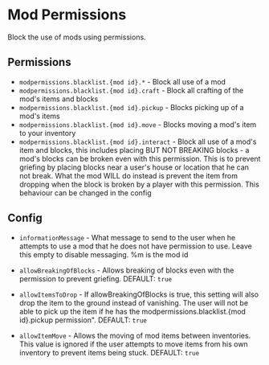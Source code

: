 # Mod Permissions
Block the use of mods using permissions.

## Permissions

* `modpermissions.blacklist.{mod id}.*` - Block all use of a mod
* `modpermissions.blacklist.{mod id}.craft` - Block all crafting of the mod's items and blocks
* `modpermissions.blacklist.{mod id}.pickup` - Blocks picking up of a mod's items
* `modpermissions.blacklist.{mod id}.move` - Blocks moving a mod's item to your inventory
* `modpermissions.blacklist.{mod id}.interact` - Block all use of a mod's item and blocks, this includes placing BUT NOT BREAKING blocks - a mod's blocks can be broken even with this permission. This is to prevent griefing by placing blocks near a user's house or location that he can not break. What the mod WILL do instead is prevent the item from dropping when the block is broken by a player with this permission. This behaviour can be changed in the config

## Config

* `informationMessage` - What message to send to the user when he attempts to use a mod that he does not have permission to use. Leave this empty to disable messaging. %m is the mod id

* `allowBreakingOfBlocks` - Allows breaking of blocks even with the permission to prevent griefing. DEFAULT: `true`

* `allowItemsToDrop` - If allowBreakingOfBlocks is true, this setting will also drop the item to the ground instead of vanishing. The user will not be able to pick up the item if he has the modpermissions.blacklist.{mod id}.pickup permission".  DEFAULT: `true`

* `allowItemMove` - Allows the moving of mod items between inventories. This value is ignored if the user attempts to move items from his own inventory to prevent items being stuck. DEFAULT: `true`
